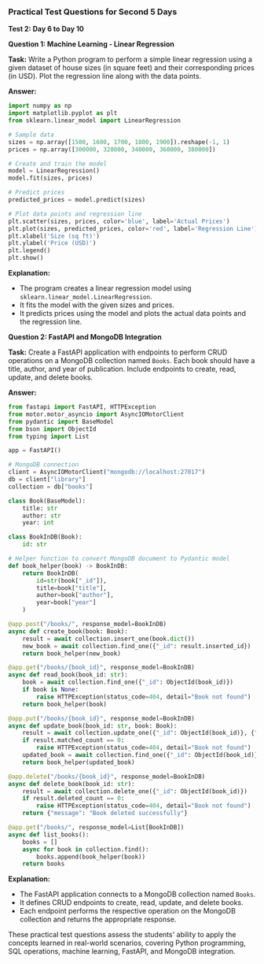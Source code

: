 
### Practical Test Questions for Second 5 Days

**Test 2: Day 6 to Day 10**

**Question 1: Machine Learning - Linear Regression**

**Task:**
Write a Python program to perform a simple linear regression using a given dataset of house sizes (in square feet) and their corresponding prices (in USD). Plot the regression line along with the data points.

**Answer:**
```python
import numpy as np
import matplotlib.pyplot as plt
from sklearn.linear_model import LinearRegression

# Sample data
sizes = np.array([1500, 1600, 1700, 1800, 1900]).reshape(-1, 1)
prices = np.array([300000, 320000, 340000, 360000, 380000])

# Create and train the model
model = LinearRegression()
model.fit(sizes, prices)

# Predict prices
predicted_prices = model.predict(sizes)

# Plot data points and regression line
plt.scatter(sizes, prices, color='blue', label='Actual Prices')
plt.plot(sizes, predicted_prices, color='red', label='Regression Line')
plt.xlabel('Size (sq ft)')
plt.ylabel('Price (USD)')
plt.legend()
plt.show()
```

**Explanation:**
- The program creates a linear regression model using `sklearn.linear_model.LinearRegression`.
- It fits the model with the given sizes and prices.
- It predicts prices using the model and plots the actual data points and the regression line.

**Question 2: FastAPI and MongoDB Integration**

**Task:**
Create a FastAPI application with endpoints to perform CRUD operations on a MongoDB collection named `Books`. Each book should have a title, author, and year of publication. Include endpoints to create, read, update, and delete books.

**Answer:**
```python
from fastapi import FastAPI, HTTPException
from motor.motor_asyncio import AsyncIOMotorClient
from pydantic import BaseModel
from bson import ObjectId
from typing import List

app = FastAPI()

# MongoDB connection
client = AsyncIOMotorClient("mongodb://localhost:27017")
db = client["library"]
collection = db["books"]

class Book(BaseModel):
    title: str
    author: str
    year: int

class BookInDB(Book):
    id: str

# Helper function to convert MongoDB document to Pydantic model
def book_helper(book) -> BookInDB:
    return BookInDB(
        id=str(book["_id"]),
        title=book["title"],
        author=book["author"],
        year=book["year"]
    )

@app.post("/books/", response_model=BookInDB)
async def create_book(book: Book):
    result = await collection.insert_one(book.dict())
    new_book = await collection.find_one({"_id": result.inserted_id})
    return book_helper(new_book)

@app.get("/books/{book_id}", response_model=BookInDB)
async def read_book(book_id: str):
    book = await collection.find_one({"_id": ObjectId(book_id)})
    if book is None:
        raise HTTPException(status_code=404, detail="Book not found")
    return book_helper(book)

@app.put("/books/{book_id}", response_model=BookInDB)
async def update_book(book_id: str, book: Book):
    result = await collection.update_one({"_id": ObjectId(book_id)}, {"$set": book.dict()})
    if result.matched_count == 0:
        raise HTTPException(status_code=404, detail="Book not found")
    updated_book = await collection.find_one({"_id": ObjectId(book_id)})
    return book_helper(updated_book)

@app.delete("/books/{book_id}", response_model=BookInDB)
async def delete_book(book_id: str):
    result = await collection.delete_one({"_id": ObjectId(book_id)})
    if result.deleted_count == 0:
        raise HTTPException(status_code=404, detail="Book not found")
    return {"message": "Book deleted successfully"}

@app.get("/books/", response_model=List[BookInDB])
async def list_books():
    books = []
    async for book in collection.find():
        books.append(book_helper(book))
    return books
```

**Explanation:**
- The FastAPI application connects to a MongoDB collection named `Books`.
- It defines CRUD endpoints to create, read, update, and delete books.
- Each endpoint performs the respective operation on the MongoDB collection and returns the appropriate response.

These practical test questions assess the students' ability to apply the concepts learned in real-world scenarios, covering Python programming, SQL operations, machine learning, FastAPI, and MongoDB integration.
